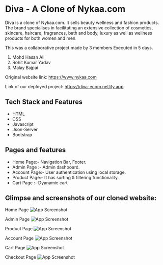 
# Diva - A Clone of Nykaa.com

Diva is a clone of Nykaa.com. It sells beauty wellness and fashion products. The brand specialises in facilitating an extensive collection of cosmetics, skincare, haircare, fragrances, bath and body, luxury as well as wellness products for both women and men.

This was a collaborative project made by 3 members Executed in 5 days.
1) Mohd Hasan Ali
2) Rohit Kumar Yadav
3) Malay Bajpai


Original website link: https://www.nykaa.com

Link of our deployed project: https://diva-ecom.netlify.app
## Tech Stack and Features

- HTML
- CSS
- Javascript
- Json-Server
- Bootstrap

## Pages and features
- Home Page:- Navigation Bar, Footer.
- Admin Page :- Admin dashboard.
- Account Page:- User authentication using local storage.
- Product Page:- It has sorting & filtering functionality.
- Cart Page :- Dyanamic cart

## Glimpse and screenshots of our cloned website:

Home Page
![App Screenshot](https://iili.io/H7oNWYJ.png)

Admin Page
![App Screenshot](https://iili.io/H7oZqX9.png)

Product Page
![App Screenshot](https://iili.io/H7xFoZb.png)

Account Page
![App Screenshot](https://iili.io/H7xnGPs.png)

Cart Page
![App Screenshot](https://iili.io/H7xAhBI.png)

Checkout Page
![App Screenshot](https://iili.io/H7xYyNa.png)
